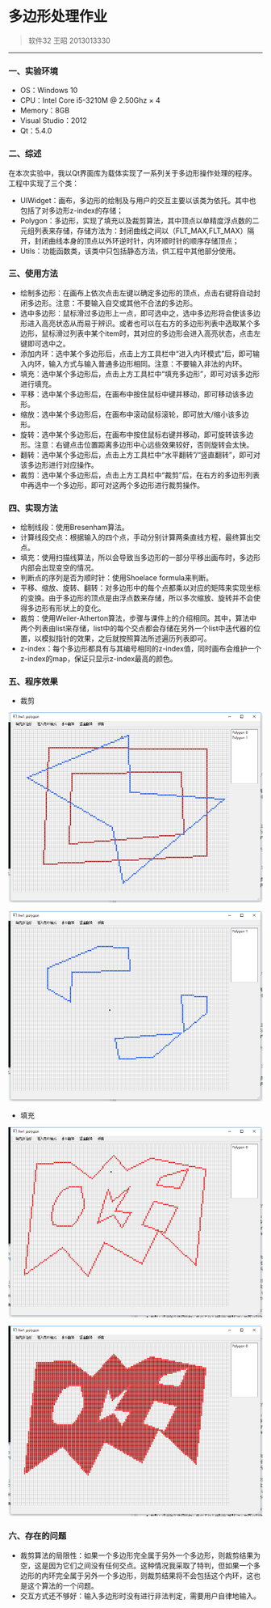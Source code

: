 # 多边形处理作业
> 软件32 王昭 2013013330
***

### 一、实验环境
* OS：Windows 10
* CPU：Intel Core i5-3210M @ 2.50Ghz × 4
* Memory：8GB
* Visual Studio：2012
* Qt：5.4.0

### 二、综述

在本次实验中，我以Qt界面库为载体实现了一系列关于多边形操作处理的程序。工程中实现了三个类：

* UIWidget：画布，多边形的绘制及与用户的交互主要以该类为依托。其中也包括了对多边形z-index的存储；
* Polygon：多边形，实现了填充以及裁剪算法，其中顶点以单精度浮点数的二元组列表来存储，存储方法为：封闭曲线之间以（FLT_MAX,FLT_MAX）隔开，封闭曲线本身的顶点以外环逆时针，内环顺时针的顺序存储顶点；
* Utils：功能函数类，该类中只包括静态方法，供工程中其他部分使用。

### 三、使用方法

* 绘制多边形：在画布上依次点击左键以确定多边形的顶点，点击右键将自动封闭多边形。注意：不要输入自交或其他不合法的多边形。
* 选中多边形：鼠标滑过多边形上一点，即可选中之，选中多边形将会使该多边形进入高亮状态从而易于辨识。或者也可以在右方的多边形列表中选取某个多边形，鼠标滑过列表中某个item时，其对应的多边形会进入高亮状态，点击左键即可选中之。
* 添加内环：选中某个多边形后，点击上方工具栏中“进入内环模式”后，即可输入内环，输入方式与输入普通多边形相同。注意：不要输入非法的内环。
* 填充：选中某个多边形后，点击上方工具栏中“填充多边形”，即可对该多边形进行填充。
* 平移：选中某个多边形后，在画布中按住鼠标中键并移动，即可移动该多边形。
* 缩放：选中某个多边形后，在画布中滚动鼠标滚轮，即可放大/缩小该多边形。
* 旋转：选中某个多边形后，在画布中按住鼠标右键并移动，即可旋转该多边形。注意：右键点击位置距离多边形中心远些效果较好，否则旋转会太快。
* 翻转：选中某个多边形后，点击上方工具栏中“水平翻转”/“竖直翻转”，即可对该多边形进行对应操作。
* 裁剪：选中某个多边形后，点击上方工具栏中“裁剪”后，在右方的多边形列表中再选中一个多边形，即可对这两个多边形进行裁剪操作。

### 四、实现方法

* 绘制线段：使用Bresenham算法。
* 计算线段交点：根据输入的四个点，手动分别计算两条直线方程，最终算出交点。
* 填充：使用扫描线算法，所以会导致当多边形的一部分平移出画布时，多边形内部会出现变空的情况。
* 判断点的序列是否为顺时针：使用Shoelace formula来判断。
* 平移、缩放、旋转、翻转：对多边形中的每个点都乘以对应的矩阵来实现坐标的变换。由于多边形的顶点是由浮点数来存储，所以多次缩放、旋转并不会使得多边形有形状上的变化。
* 裁剪：使用Weiler-Atherton算法，步骤与课件上的介绍相同。其中，算法中两个列表由list来存储，list中的每个交点都会存储在另外一个list中迭代器的位置，以模拟指针的效果，之后就按照算法所述遍历列表即可。
* z-index：每个多边形都具有与其编号相同的z-index值，同时画布会维护一个z-index的map，保证只显示z-index最高的颜色。

### 五、程序效果

* 裁剪

![填充1](/img/1.png)

![填充2](/img/2.png)

* 填充

![填充1](/img/3.png)

![填充2](/img/4.png)

### 六、存在的问题

* 裁剪算法的局限性：如果一个多边形完全属于另外一个多边形，则裁剪结果为空，这是因为它们之间没有任何交点。这种情况我采取了特判，但如果一个多边形的内环完全属于另外一个多边形，则裁剪结果将不会包括这个内环，这也是这个算法的一个问题。
* 交互方式还不够好：输入多边形时没有进行非法判定，需要用户自律地输入。